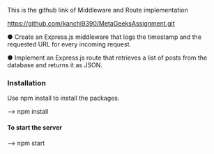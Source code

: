 
This is the github link of Middleware and Route implementation

https://github.com/kanchi9390/MetaGeeksAssignment.git

● Create an Express.js middleware that logs the timestamp and the requested URL for every incoming request.

● Implement an Express.js route that retrieves a list of posts from the database and returns it as JSON.

### Installation

Use npm install to install the packages.

--> npm install

#### To start the server

--> npm start
